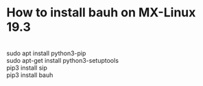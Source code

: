 # How to install bauh on MX-Linux 19.3

<br>
sudo apt install python3-pip <br>
sudo apt-get install python3-setuptools <br>
pip3 install sip <br>
pip3 install bauh <br>

